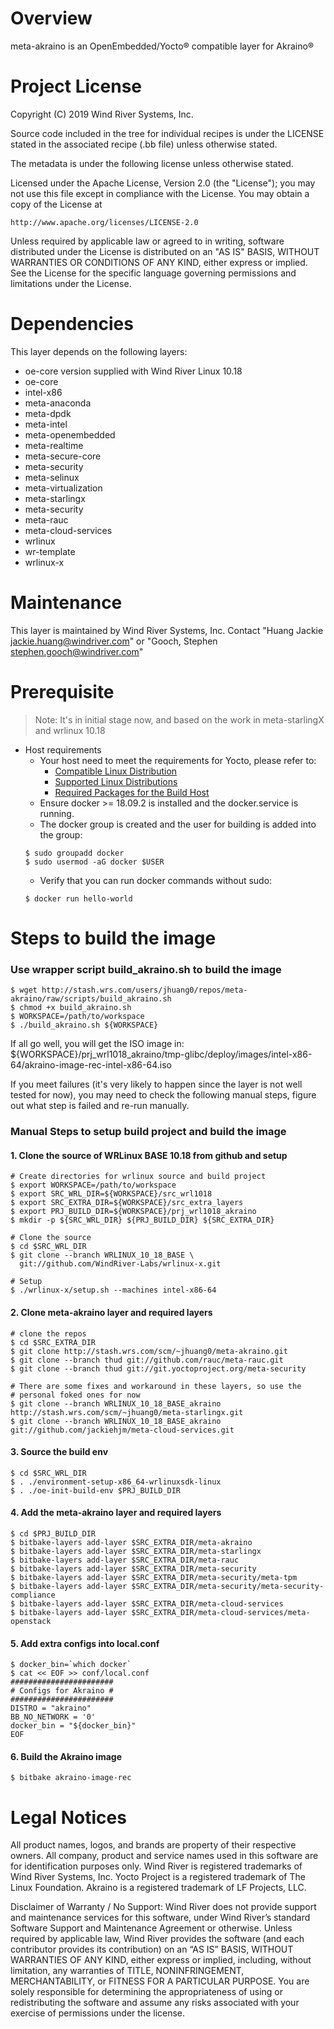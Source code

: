 # Overview 

meta-akraino is an OpenEmbedded/Yocto® compatible layer for Akraino®

# Project License

Copyright (C) 2019 Wind River Systems, Inc.

Source code included in the tree for individual recipes is under the LICENSE
stated in the associated recipe (.bb file) unless otherwise stated.

The metadata is under the following license unless otherwise stated.

Licensed under the Apache License, Version 2.0 (the "License");
you may not use this file except in compliance with the License.
You may obtain a copy of the License at

    http://www.apache.org/licenses/LICENSE-2.0

Unless required by applicable law or agreed to in writing, software
distributed under the License is distributed on an "AS IS" BASIS,
WITHOUT WARRANTIES OR CONDITIONS OF ANY KIND, either express or implied.
See the License for the specific language governing permissions and
limitations under the License.

# Dependencies
This layer depends on the following layers:
  * oe-core version supplied with Wind River Linux 10.18
  * oe-core
  * intel-x86
  * meta-anaconda
  * meta-dpdk
  * meta-intel
  * meta-openembedded
  * meta-realtime
  * meta-secure-core
  * meta-security
  * meta-selinux
  * meta-virtualization
  * meta-starlingx
  * meta-security
  * meta-rauc
  * meta-cloud-services
  * wrlinux
  * wr-template
  * wrlinux-x

# Maintenance
This layer is maintained by Wind River Systems, Inc.
Contact "Huang Jackie <jackie.huang@windriver.com>" or "Gooch, Stephen <stephen.gooch@windriver.com>"

# Prerequisite

> Note: It's in initial stage now, and based on the work in meta-starlingX and wrlinux 10.18

* Host requirements
  * Your host need to meet the requirements for Yocto, please refer to:
    * [Compatible Linux Distribution](https://www.yoctoproject.org/docs/2.6.3/brief-yoctoprojectqs/brief-yoctoprojectqs.html#brief-compatible-distro)
    * [Supported Linux Distributions](https://www.yoctoproject.org/docs/2.6.3/ref-manual/ref-manual.html#detailed-supported-distros)
    * [Required Packages for the Build Host](https://www.yoctoproject.org/docs/2.6.3/ref-manual/ref-manual.html#required-packages-for-the-build-host)
  * Ensure docker >= 18.09.2 is installed and the docker.service is running.
  * The docker group is created and the user for building is added into the group:
  ```
  $ sudo groupadd docker
  $ sudo usermod -aG docker $USER
  ```
  * Verify that you can run docker commands without sudo:
  ```
  $ docker run hello-world
  ```

# Steps to build the image

### Use wrapper script build_akraino.sh to build the image

```
$ wget http://stash.wrs.com/users/jhuang0/repos/meta-akraino/raw/scripts/build_akraino.sh
$ chmod +x build_akraino.sh
$ WORKSPACE=/path/to/workspace
$ ./build_akraino.sh ${WORKSPACE}
```

If all go well, you will get the ISO image in:
${WORKSPACE}/prj_wrl1018_akraino/tmp-glibc/deploy/images/intel-x86-64/akraino-image-rec-intel-x86-64.iso

If you meet failures (it's very likely to happen since the layer is not well tested for now),
you may need to check the following manual steps, figure out what step is failed and re-run manually.

### Manual Steps to setup build project and build the image

#### 1. Clone the source of WRLinux BASE 10.18 from github and setup

```shell
# Create directories for wrlinux source and build project
$ export WORKSPACE=/path/to/workspace
$ export SRC_WRL_DIR=${WORKSPACE}/src_wrl1018
$ export SRC_EXTRA_DIR=${WORKSPACE}/src_extra_layers
$ export PRJ_BUILD_DIR=${WORKSPACE}/prj_wrl1018_akraino
$ mkdir -p ${SRC_WRL_DIR} ${PRJ_BUILD_DIR} ${SRC_EXTRA_DIR}

# Clone the source
$ cd $SRC_WRL_DIR
$ git clone --branch WRLINUX_10_18_BASE \
  git://github.com/WindRiver-Labs/wrlinux-x.git

# Setup
$ ./wrlinux-x/setup.sh --machines intel-x86-64
```

#### 2. Clone meta-akraino layer and required layers

```
# clone the repos
$ cd $SRC_EXTRA_DIR
$ git clone http://stash.wrs.com/scm/~jhuang0/meta-akraino.git
$ git clone --branch thud git://github.com/rauc/meta-rauc.git
$ git clone --branch thud git://git.yoctoproject.org/meta-security

# There are some fixes and workaround in these layers, so use the
# personal foked ones for now
$ git clone --branch WRLINUX_10_18_BASE_akraino http://stash.wrs.com/scm/~jhuang0/meta-starlingx.git 
$ git clone --branch WRLINUX_10_18_BASE_akraino git://github.com/jackiehjm/meta-cloud-services.git
```

#### 3. Source the build env

```shell
$ cd $SRC_WRL_DIR
$ . ./environment-setup-x86_64-wrlinuxsdk-linux
$ . ./oe-init-build-env $PRJ_BUILD_DIR
```


#### 4. Add the meta-akraino layer and required layers
```
$ cd $PRJ_BUILD_DIR
$ bitbake-layers add-layer $SRC_EXTRA_DIR/meta-akraino
$ bitbake-layers add-layer $SRC_EXTRA_DIR/meta-starlingx
$ bitbake-layers add-layer $SRC_EXTRA_DIR/meta-rauc
$ bitbake-layers add-layer $SRC_EXTRA_DIR/meta-security
$ bitbake-layers add-layer $SRC_EXTRA_DIR/meta-security/meta-tpm
$ bitbake-layers add-layer $SRC_EXTRA_DIR/meta-security/meta-security-compliance
$ bitbake-layers add-layer $SRC_EXTRA_DIR/meta-cloud-services
$ bitbake-layers add-layer $SRC_EXTRA_DIR/meta-cloud-services/meta-openstack
```

#### 5. Add extra configs into local.conf

```
$ docker_bin=`which docker`
$ cat << EOF >> conf/local.conf
#######################
# Configs for Akraino #
#######################
DISTRO = "akraino"
BB_NO_NETWORK = '0'
docker_bin = "${docker_bin}"
EOF
```

#### 6. Build the Akraino image
```
$ bitbake akraino-image-rec
```

# Legal Notices
All product names, logos, and brands are property of their respective owners. All company, product and service names used in this software are for identification purposes only. Wind River is registered trademarks of Wind River Systems, Inc. Yocto Project is a registered trademark of The Linux Foundation. Akraino is a registered trademark of LF Projects, LLC.

Disclaimer of Warranty / No Support: Wind River does not provide support and maintenance services for this software, under Wind River’s standard Software Support and Maintenance Agreement or otherwise. Unless required by applicable law, Wind River provides the software (and each contributor provides its contribution) on an “AS IS” BASIS, WITHOUT WARRANTIES OF ANY KIND, either express or implied, including, without limitation, any warranties of TITLE, NONINFRINGEMENT, MERCHANTABILITY, or FITNESS FOR A PARTICULAR PURPOSE. You are solely responsible for determining the appropriateness of using or redistributing the software and assume any risks associated with your exercise of permissions under the license.

